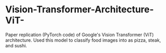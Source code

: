 # Vision-Transformer-Architecture-ViT-
Paper replication (PyTorch code) of Google's Vision Transformer (ViT) architecture. Used this model to classify food images into as pizza, steak, and sushi.
